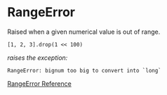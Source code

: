 # RangeError

Raised when a given numerical value is out of range.

    [1, 2, 3].drop(1 << 100)

*raises the exception:*

    RangeError: bignum too big to convert into `long`

[RangeError Reference](https://ruby-doc.org/core-2.5.0/RangeError.html)